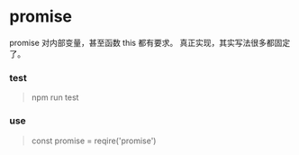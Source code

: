 # promise
promise 对内部变量，甚至函数 this 都有要求。
真正实现，其实写法很多都固定了。

### test
> npm run test

### use
> const promise = reqire('promise')

